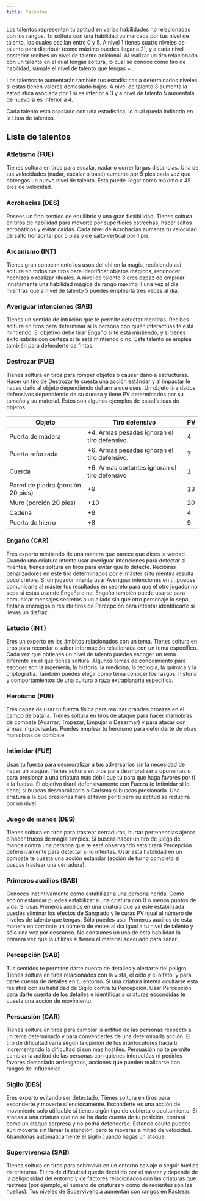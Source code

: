 ```yaml
---
title: Talentos
---
```


Los talentos representan tu aptitud en varias habilidades no relacionadas con los rangos. Tu soltura con una habilidad va marcada por tus nivel de talento, los cuales oscilan entre 0 y 5. A nivel 1 tienes cuatro niveles de talento para distribuir (como máximo puedes llegar a 2), y a cada nivel posterior recibes un nivel de talento adicional. Al realizar un tiro relacionado con un talento en el cual tengas soltura, lo cual se conoce como tiro de habilidad, súmale el nivel de talento que tengas + . 

Los talentos te aumentarán también tus estadísticas a determinados niveles si estas tienen valores demasiado bajos. A nivel de talento 3 aumenta la estadística asociada por 1 si es inferior a 3 y a nivel de talento 5 auméntala de nuevo si es inferior a 4.

Cada talento está asociado con una estadística, lo cual queda indicado en la Lista de talentos.

## Lista de talentos

### Atletismo (FUE)

Tienes soltura en tiros para escalar, nadar o correr largas distancias. Una de tus velocidades (nadar, escalar o base) aumenta por 5 pies cada vez que obtengas un nuevo nivel de talento. Esta puede llegar como máximo a 45 pies de velocidad.

### Acrobacias (DES)

Posees un fino sentido de equilibrio y una gran flexibilidad. Tienes soltura en tiros de habilidad para moverte por superficies estrechas, hacer saltos acrobáticos y evitar caídas. Cada nivel de Acrobacias aumenta tu velocidad de salto horizontal por 5 pies y de salto vertical por 1 pie.

### Arcanismo (INT)

Tienes gran conocimiento los usos del chi en la magia, recibiendo así soltura en todos tus tiros para identificar objetos mágicos, reconocer hechizos o realizar rituales. A nivel de talento 3 eres capaz de emplear innatamente una habilidad mágica de rango máximo II una vez al día mientras que a nivel de talento 5 puedes emplearla tres veces al día.

### Averiguar intenciones (SAB)

Tienes un sentido de intuición que te permite detectar mentiras. Recibes soltura en tiros para determinar si la persona con quién interactúas te está mintiendo. El objetivo debe tirar Engaño si te está mintiendo, y si tienes éxito sabrás con certeza si te está mintiendo o no. Este talento se emplea también para defenderte de fintas.

### Destrozar (FUE)

Tienes soltura en tiros para romper objetos o causar daño a estructuras. Hacer un tiro de Destrozar te cuesta una acción estándar y al impactar le haces daño al objeto dependiendo del arma que uses. Un objeto tira dados defensivos dependiendo de su dureza y tiene PV determinados por su tamaño y su material. Estos son algunos ejemplos de estadísticas de objetos.

| Objeto                            | Tiro defensivo                                | PV   |
| --------------------------------- | --------------------------------------------- | ---- |
| Puerta de madera                  | +4. Armas pesadas ignoran el tiro defensivo.  | 4    |
| Puerta reforzada                  | +6. Armas pesadas ignoran el tiro defensivo.  | 7    |
| Cuerda                            | +6. Armas cortantes ignoran el tiro defensivo | 1    |
| Pared de piedra (porción 20 pies) | +9                                            | 13   |
| Muro (porción 20 pies)            | +10                                           | 20   |
| Cadena                            | +8                                            | 4    |
| Puerta de hierro                  | +8                                            | 9    |

### Engaño (CAR)

Eres experto mintiendo de una manera que parece que dices la verdad. Cuando una criatura intente usar averiguar intenciones para detectar si mientes, tienes soltura en tiros para evitar que lo detecte. Recibirás penalizadores en este tiro determinados por el máster si tu mentira resulta poco creíble. Si un jugador intenta usar Averiguar intenciones en ti, puedes comunicarle al máster tus resultados en secreto para que el otro jugador no sepa si estás usando Engaño o no. Engaño también puede usarse para comunicar mensajes secretos a un aliado sin que otro personaje lo sepa, fintar a enemigos o resistir tiros de Percepción para intentar identificarte si llevas un disfraz. 

### Estudio (INT)

Eres un experto en los ámbitos relacionados con un tema. Tienes soltura en tiros para recordar o saber información relacionada con un tema específico. Cada vez que obtienes un nivel de talento puedes escoger un tema diferente en el que tienes soltura. Algunos temas de conocimiento para escoger son la ingeniería, la historia, la medicina, la teología, la química y la criptografía. También puedes elegir como tema conocer los rasgos, historia y comportamientos de una cultura o raza extraplanaria específica.

### Heroísmo (FUE)

Eres capaz de usar tu fuerza física para realizar grandes proezas en el campo de batalla. Tienes soltura en tiros de ataque para hacer maniobras de combate (Agarrar, Tropezar, Empujar o Desarmar) y para atacar con armas improvisadas. Puedes emplear tu heroísmo para defenderte de otras maniobras de combate.

### Intimidar (FUE)

Usas tu fuerza para desmoralizar a tus adversarios sin la necesidad de hacer un ataque. Tienes soltura en tiros para desmoralizar a oponentes o para presionar a una criatura más débil que tú para que haga favores por ti a la fuerza. El objetivo tirará defensivamente con Fuerza (o Intimidar si lo tiene) si buscas desmoralizarlo o Carisma si buscas presionarla. Una criatura a la que presiones hará el favor por ti pero su actitud se reducirá por un nivel.

### Juego de manos (DES)

Tienes soltura en tiros para trastear cerraduras, hurtar pertenencias ajenas o hacer trucos de magia simples. Si buscas hacer un tiro de juego de manos contra una persona que te esté observando esta tirará Percepción defensivamente para detectar si lo intentas. Usar esta habilidad en un combate te cuesta una acción estándar (acción de turno completo si buscas trastear una cerradura).

### Primeros auxilios (SAB)

Conoces instintivamente como estabilizar a una persona herida. Como acción estándar puedes estabilizar a una criatura con 0 o menos puntos de vida. Si usas Primeros auxilios en una criatura que ya esté estabilizada puedes eliminar los efectos de Sangrado y le curas PV igual al número de niveles de talento que tengas. Sólo puedes usar Primeros auxilios de esta manera en combate un número de veces al día igual a tu nivel de talento y sólo una vez por descanso. No consumes un uso de esta habilidad la primera vez que la utilizas si tienes el material adecuado para sanar.

### Percepción (SAB)

Tus sentidos te permiten darte cuenta de detalles y alertarte del peligro. Tienes soltura en tiros relacionados con la vista, el oído y el olfato, y para darte cuenta de detalles en tu entorno. Si una criatura intenta ocultarse esta resistirá con su habilidad de Sigilo contra tu Percepción. Usar Percepción para darte cuenta de los detalles e identificar a criaturas escondidas te cuesta una acción de movimiento.

### Persuasión (CAR)

Tienes soltura en tiros para cambiar la actitud de las personas respecto a un tema determinado y para convencerles de una determinada acción. El tiro de dificultad varía según la opinión de tus interlocutores hacia ti, incrementando la dificultad si son más hostiles. Persuasión no te permite cambiar la actitud de las personas con quienes interactúas ni pedirles favores demasiado arriesgados, acciones que pueden realizarse con rangos de Influenciar.

### Sigilo (DES)

Eres experto evitando ser detectado. Tienes soltura en tiros para esconderte y moverte silenciosamente. Esconderte es una acción de movimiento solo utilizable si tienes algún tipo de cubierta o ocultamiento. Si atacas a una criatura que no se ha dado cuenta de tu posición, contará como un ataque sorpresa y no podrá defenderse. Estando oculto puedes aún moverte sin llamar la atención, pero te moverás a mitad de velocidad. Abandonas automáticamente el sigilo cuando hagas un ataque.

### Supervivencia (SAB)

Tienes soltura en tiros para sobrevivir en un entorno salvaje o seguir huellas de criaturas. El tiro de dificultad queda decidido por el máster y depende de la peligrosidad del entorno y de factores relacionados con las criaturas que rastrees (por ejemplo, el número de criaturas y cómo de recientes son las huellas). Tus niveles de Supervivencia aumentan con rangos en Rastrear.